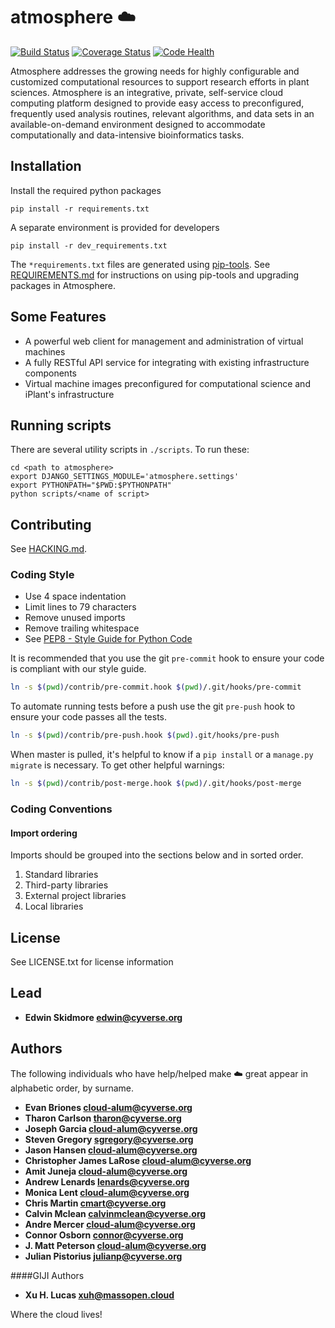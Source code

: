 # atmosphere :cloud:

[![Build Status](https://travis-ci.org/CCI-MOC/giji-backend.svg?branch=giji-v27-changes)](https://travis-ci.org/CCI-MOC/giji-backend)
[![Coverage Status](https://coveralls.io/repos/github/CCI-MOC/giji-backend/badge.svg)](https://coveralls.io/github/CCI-MOC/giji-backend)
[![Code Health](https://landscape.io/github/CCI-MOC/giji-backend/giji-v27-changes/landscape.svg?style=flat)](https://landscape.io/github/CCI-MOC/giji-backend/giji-v27-changes)


Atmosphere addresses the growing needs for highly configurable and customized computational resources to support research efforts in plant sciences. Atmosphere is an integrative, private, self-service cloud computing platform designed to provide easy access to preconfigured, frequently used analysis routines, relevant algorithms, and data sets in an available-on-demand environment designed to accommodate computationally and data-intensive bioinformatics tasks.

## Installation

Install the required python packages
```
pip install -r requirements.txt
```

A separate environment is provided for developers
```
pip install -r dev_requirements.txt
```

The `*requirements.txt` files are generated using
[pip-tools](https://github.com/jazzband/pip-tools). See
[REQUIREMENTS.md](REQUIREMENTS.md) for instructions on using pip-tools and
upgrading packages in Atmosphere.

## Some Features

+ A powerful web client for management and administration of virtual machines
+ A fully RESTful API service for integrating with existing infrastructure components
+ Virtual machine images preconfigured for computational science and iPlant's infrastructure

## Running scripts

There are several utility scripts in `./scripts`. To run these:
```
cd <path to atmosphere>
export DJANGO_SETTINGS_MODULE='atmosphere.settings'
export PYTHONPATH="$PWD:$PYTHONPATH"
python scripts/<name of script>
```

## Contributing

See [HACKING.md](./HACKING.md).

### Coding Style
- Use 4 space indentation
- Limit lines to 79 characters
- Remove unused imports
- Remove trailing whitespace
- See [PEP8 - Style Guide for Python Code](https://www.python.org/dev/peps/pep-0008/)

It is recommended that you use the git `pre-commit` hook to ensure your code
is compliant with our style guide.

```bash
ln -s $(pwd)/contrib/pre-commit.hook $(pwd)/.git/hooks/pre-commit
```

To automate running tests before a push use the git `pre-push` hook to ensure
your code passes all the tests.

```bash
ln -s $(pwd)/contrib/pre-push.hook $(pwd).git/hooks/pre-push
```

When master is pulled, it's helpful to know if a `pip install` or a `manage.py
migrate` is necessary. To get other helpful warnings:
```bash
ln -s $(pwd)/contrib/post-merge.hook $(pwd)/.git/hooks/post-merge
```

### Coding Conventions

#### Import ordering
Imports should be grouped into the sections below and in sorted order.

1. Standard libraries
2. Third-party libraries
3. External project libraries
4. Local libraries

## License

See LICENSE.txt for license information

## Lead

+ **Edwin Skidmore <edwin@cyverse.org>**

## Authors

The following individuals who have help/helped make :cloud: great appear in alphabetic order, by surname.

+ **Evan Briones <cloud-alum@cyverse.org>**
+ **Tharon Carlson <tharon@cyverse.org>**
+ **Joseph Garcia <cloud-alum@cyverse.org>**
+ **Steven Gregory <sgregory@cyverse.org>**
+ **Jason Hansen <cloud-alum@cyverse.org>**
+ **Christopher James LaRose <cloud-alum@cyverse.org>**
+ **Amit Juneja <cloud-alum@cyverse.org>**
+ **Andrew Lenards <lenards@cyverse.org>**
+ **Monica Lent <cloud-alum@cyverse.org>**
+ **Chris Martin <cmart@cyverse.org>**
+ **Calvin Mclean <calvinmclean@cyverse.org>**
+ **Andre Mercer <cloud-alum@cyverse.org>**
+ **Connor Osborn <connor@cyverse.org>**
+ **J. Matt Peterson <cloud-alum@cyverse.org>**
+ **Julian Pistorius <julianp@cyverse.org>**

####GIJI Authors
+ **Xu H. Lucas <xuh@massopen.cloud>**

Where the cloud lives!
